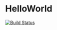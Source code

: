 # HelloWorld
[![Build Status](https://travis-ci.com/ZhenhanGong/HelloWorld.svg?branch=master)](https://travis-ci.com/ZhenhanGong/HelloWorld)
